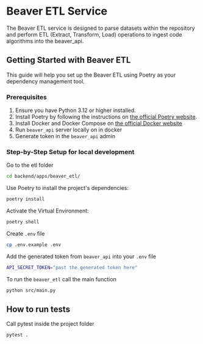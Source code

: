 # Beaver ETL Service
The Beaver ETL service is designed to parse datasets within the repository and perform ETL (Extract, Transform, Load) operations to ingest code algorithms into the beaver_api.

## Getting Started with Beaver ETL
This guide will help you set up the Beaver ETL using Poetry as your dependency management tool.

### Prerequisites

1. Ensure you have Python 3.12 or higher installed.
2. Install Poetry by following the instructions on [the official Poetry website](https://python-poetry.org/docs/).
3. Install Docker and Docker Compose on [the official Docker website](https://docs.docker.com/engine/install/)
4. Run `beaver_api` server locally on in docker
5. Generate token in the `beaver_api` admin

### Step-by-Step Setup for local development


Go to the etl folder
```bash
cd backend/apps/beaver_etl/
```

Use Poetry to install the project's dependencies:
```bash
poetry install
```

Activate the Virtual Environment:
```bash
poetry shell
```

Create `.env` file
```bash
cp .env.example .env
```

Add the generated token from `beaver_api` into your `.env` file
```bash
API_SECRET_TOKEN="past the generated token here"
```

To run the `beaver_etl` call the main function
```bash
python src/main.py
```

## How to run tests
Call pytest inside the project folder
``` bash
pytest .
```
